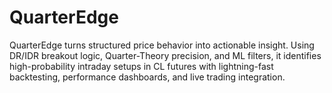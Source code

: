 # QuarterEdge
QuarterEdge turns structured price behavior into actionable insight. Using DR/IDR breakout logic, Quarter-Theory precision, and ML filters, it identifies high-probability intraday setups in CL futures with lightning-fast backtesting, performance dashboards, and live trading integration.
